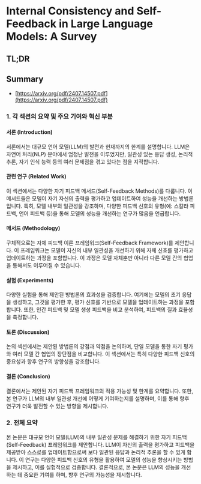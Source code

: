 # Internal Consistency and Self-Feedback in Large Language Models: A Survey
## TL;DR
## Summary
- [https://arxiv.org/pdf/2407.14507.pdf](https://arxiv.org/pdf/2407.14507.pdf)

### 1. 각 섹션의 요약 및 주요 기여와 혁신 부분

#### 서론 (Introduction)
서론에서는 대규모 언어 모델(LLM)의 발전과 현재까지의 한계를 설명합니다. LLM은 자연어 처리(NLP) 분야에서 엄청난 발전을 이루었지만, 일관성 있는 응답 생성, 논리적 추론, 자기 인식 능력 등의 여러 문제점을 겪고 있다는 점을 지적합니다.

#### 관련 연구 (Related Work)
이 섹션에서는 다양한 자기 피드백 메서드(Self-Feedback Methods)를 다룹니다. 이 메서드들은 모델이 자기 자신의 출력을 평가하고 업데이트하여 성능을 개선하는 방법론입니다. 특히, 모델 내부의 일관성을 강조하며, 다양한 피드백 신호의 유형(예: 스칼라 피드백, 언어 피드백 등)을 통해 모델의 성능을 개선하는 연구가 많음을 언급합니다.

#### 메서드 (Methodology)
구체적으로는 자체 피드백 이론 프레임워크(Self-Feedback Framework)를 제안합니다. 이 프레임워크는 모델이 자신의 내부 일관성을 개선하기 위해 자체 신호를 평가하고 업데이트하는 과정을 포함합니다. 이 과정은 모델 자체뿐만 아니라 다른 모델 간의 협업을 통해서도 이루어질 수 있습니다.

#### 실험 (Experiments)
다양한 실험을 통해 제안된 방법론의 효과성을 검증합니다. 여기에는 모델의 초기 응답을 생성하고, 그것을 평가한 후, 평가 신호를 기반으로 모델을 업데이트하는 과정을 포함합니다. 또한, 인간 피드백 및 모델 생성 피드백을 비교 분석하여, 피드백의 질과 효율성을 측정합니다.

#### 토론 (Discussion)
논의 섹션에서는 제안된 방법론의 강점과 약점을 논의하며, 단일 모델을 통한 자기 평가와 여러 모델 간 협업의 장단점을 비교합니다. 이 섹션에서는 특히 다양한 피드백 신호의 중요성과 향후 연구의 방향성을 강조합니다.

#### 결론 (Conclusion)
결론에서는 제안된 자기 피드백 프레임워크의 적용 가능성 및 한계를 요약합니다. 또한, 본 연구가 LLM의 내부 일관성 개선에 어떻게 기여하는지를 설명하며, 이를 통해 향후 연구가 더욱 발전할 수 있는 방향을 제시합니다.

### 2. 전체 요약

본 논문은 대규모 언어 모델(LLM)의 내부 일관성 문제를 해결하기 위한 자기 피드백(Self-Feedback) 프레임워크를 제안합니다. LLM이 자신의 출력을 평가하고 피드백을 제공받아 스스로를 업데이트함으로써 보다 일관된 응답과 논리적 추론을 할 수 있게 합니다. 이 연구는 다양한 피드백 신호의 유형을 활용하여 모델의 성능을 향상시키는 방법을 제시하고, 이를 실험적으로 검증합니다. 결론적으로, 본 논문은 LLM의 성능을 개선하는 데 중요한 기여를 하며, 향후 연구의 가능성을 제시합니다.